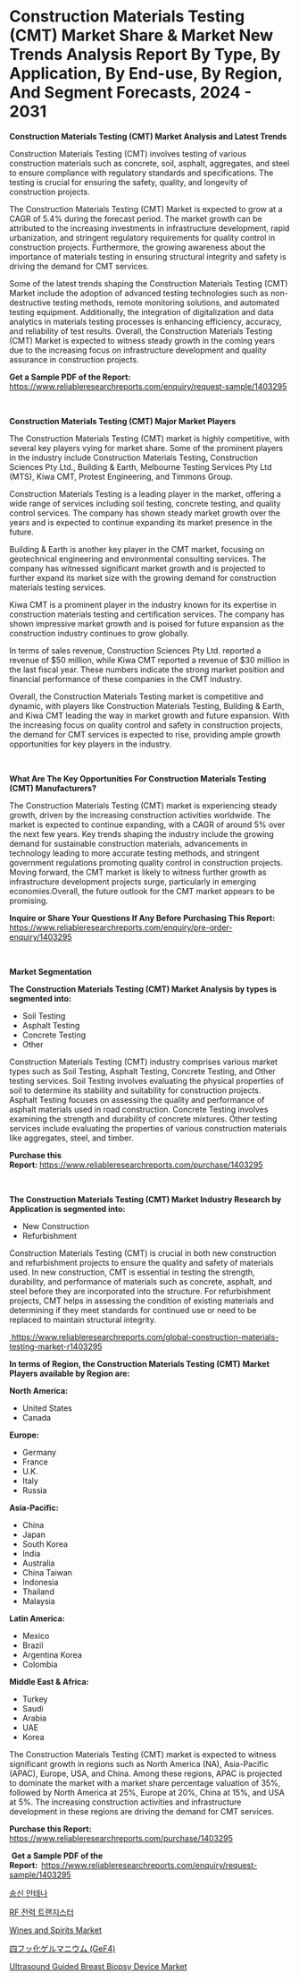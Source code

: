 <p><h1>Construction Materials Testing (CMT) Market Share & Market New Trends Analysis Report By Type, By Application, By End-use, By Region, And Segment Forecasts, 2024 - 2031</h1></p><p><strong>Construction Materials Testing (CMT) Market Analysis and Latest Trends</strong></p>
<p><p>Construction Materials Testing (CMT) involves testing of various construction materials such as concrete, soil, asphalt, aggregates, and steel to ensure compliance with regulatory standards and specifications. The testing is crucial for ensuring the safety, quality, and longevity of construction projects.</p><p>The Construction Materials Testing (CMT) Market is expected to grow at a CAGR of 5.4% during the forecast period. The market growth can be attributed to the increasing investments in infrastructure development, rapid urbanization, and stringent regulatory requirements for quality control in construction projects. Furthermore, the growing awareness about the importance of materials testing in ensuring structural integrity and safety is driving the demand for CMT services.</p><p>Some of the latest trends shaping the Construction Materials Testing (CMT) Market include the adoption of advanced testing technologies such as non-destructive testing methods, remote monitoring solutions, and automated testing equipment. Additionally, the integration of digitalization and data analytics in materials testing processes is enhancing efficiency, accuracy, and reliability of test results. Overall, the Construction Materials Testing (CMT) Market is expected to witness steady growth in the coming years due to the increasing focus on infrastructure development and quality assurance in construction projects.</p></p>
<p><strong>Get a Sample PDF of the Report:&nbsp;</strong> <a href="https://www.reliableresearchreports.com/enquiry/request-sample/1403295">https://www.reliableresearchreports.com/enquiry/request-sample/1403295</a></p>
<p>&nbsp;</p>
<p><strong>Construction Materials Testing (CMT) Major Market Players</strong></p>
<p><p>The Construction Materials Testing (CMT) market is highly competitive, with several key players vying for market share. Some of the prominent players in the industry include Construction Materials Testing, Construction Sciences Pty Ltd., Building & Earth, Melbourne Testing Services Pty Ltd (MTS), Kiwa CMT, Protest Engineering, and Timmons Group.</p><p>Construction Materials Testing is a leading player in the market, offering a wide range of services including soil testing, concrete testing, and quality control services. The company has shown steady market growth over the years and is expected to continue expanding its market presence in the future.</p><p>Building & Earth is another key player in the CMT market, focusing on geotechnical engineering and environmental consulting services. The company has witnessed significant market growth and is projected to further expand its market size with the growing demand for construction materials testing services.</p><p>Kiwa CMT is a prominent player in the industry known for its expertise in construction materials testing and certification services. The company has shown impressive market growth and is poised for future expansion as the construction industry continues to grow globally.</p><p>In terms of sales revenue, Construction Sciences Pty Ltd. reported a revenue of $50 million, while Kiwa CMT reported a revenue of $30 million in the last fiscal year. These numbers indicate the strong market position and financial performance of these companies in the CMT industry.</p><p>Overall, the Construction Materials Testing market is competitive and dynamic, with players like Construction Materials Testing, Building & Earth, and Kiwa CMT leading the way in market growth and future expansion. With the increasing focus on quality control and safety in construction projects, the demand for CMT services is expected to rise, providing ample growth opportunities for key players in the industry.</p></p>
<p>&nbsp;</p>
<p><strong>What Are The Key Opportunities For Construction Materials Testing (CMT) Manufacturers?</strong></p>
<p><p>The Construction Materials Testing (CMT) market is experiencing steady growth, driven by the increasing construction activities worldwide. The market is expected to continue expanding, with a CAGR of around 5% over the next few years. Key trends shaping the industry include the growing demand for sustainable construction materials, advancements in technology leading to more accurate testing methods, and stringent government regulations promoting quality control in construction projects. Moving forward, the CMT market is likely to witness further growth as infrastructure development projects surge, particularly in emerging economies.Overall, the future outlook for the CMT market appears to be promising.</p></p>
<p><strong>Inquire or Share Your Questions If Any Before Purchasing This Report:</strong> <a href="https://www.reliableresearchreports.com/enquiry/pre-order-enquiry/1403295">https://www.reliableresearchreports.com/enquiry/pre-order-enquiry/1403295</a></p>
<p>&nbsp;</p>
<p><strong>Market Segmentation</strong></p>
<p><strong>The Construction Materials Testing (CMT) Market Analysis by types is segmented into:</strong></p>
<p><ul><li>Soil Testing</li><li>Asphalt Testing</li><li>Concrete Testing</li><li>Other</li></ul></p>
<p><p>Construction Materials Testing (CMT) industry comprises various market types such as Soil Testing, Asphalt Testing, Concrete Testing, and Other testing services. Soil Testing involves evaluating the physical properties of soil to determine its stability and suitability for construction projects. Asphalt Testing focuses on assessing the quality and performance of asphalt materials used in road construction. Concrete Testing involves examining the strength and durability of concrete mixtures. Other testing services include evaluating the properties of various construction materials like aggregates, steel, and timber.</p></p>
<p><strong>Purchase this Report:&nbsp;</strong><a href="https://www.reliableresearchreports.com/purchase/1403295">https://www.reliableresearchreports.com/purchase/1403295</a></p>
<p>&nbsp;</p>
<p><strong>The Construction Materials Testing (CMT) Market Industry Research by Application is segmented into:</strong></p>
<p><ul><li>New Construction</li><li>Refurbishment</li></ul></p>
<p><p>Construction Materials Testing (CMT) is crucial in both new construction and refurbishment projects to ensure the quality and safety of materials used. In new construction, CMT is essential in testing the strength, durability, and performance of materials such as concrete, asphalt, and steel before they are incorporated into the structure. For refurbishment projects, CMT helps in assessing the condition of existing materials and determining if they meet standards for continued use or need to be replaced to maintain structural integrity.</p></p>
<p><a href="https://www.reliableresearchreports.com/global-construction-materials-testing-market-r1403295">&nbsp;https://www.reliableresearchreports.com/global-construction-materials-testing-market-r1403295</a></p>
<p><strong>In terms of Region, the Construction Materials Testing (CMT) Market Players available by Region are:</strong></p>
<p>
    <p> <strong> North America: </strong>
        <ul>
            <li>United States</li>
            <li>Canada</li>
        </ul>
        </p> 
    <p> <strong> Europe: </strong>
        <ul>
            <li>Germany</li>
            <li>France</li>
            <li>U.K.</li>
            <li>Italy</li>
            <li>Russia</li>
        </ul>
        </p> 
    <p> <strong> Asia-Pacific: </strong>
        <ul>
            <li>China</li>
            <li>Japan</li>
            <li>South Korea</li>
            <li>India</li>
            <li>Australia</li>
            <li>China Taiwan</li>
            <li>Indonesia</li>
            <li>Thailand</li>
            <li>Malaysia</li>
        </ul>
        </p> 
    <p> <strong> Latin America: </strong>
        <ul>
            <li>Mexico</li>
            <li>Brazil</li>
            <li>Argentina Korea</li>
            <li>Colombia</li>
        </ul>
        </p> 
    <p> <strong> Middle East & Africa: </strong>
        <ul>
            <li>Turkey</li>
            <li>Saudi</li>
            <li>Arabia</li>
            <li>UAE</li>
            <li>Korea</li>
        </ul>
    </p>
    </p>
<p><p>The Construction Materials Testing (CMT) market is expected to witness significant growth in regions such as North America (NA), Asia-Pacific (APAC), Europe, USA, and China. Among these regions, APAC is projected to dominate the market with a market share percentage valuation of 35%, followed by North America at 25%, Europe at 20%, China at 15%, and USA at 5%. The increasing construction activities and infrastructure development in these regions are driving the demand for CMT services.</p></p>
<p><strong>Purchase this Report: </strong><a href="https://www.reliableresearchreports.com/purchase/1403295">https://www.reliableresearchreports.com/purchase/1403295</a></p>
<p>&nbsp;<strong>Get a Sample PDF of the Report:&nbsp;&nbsp;</strong><a href="https://www.reliableresearchreports.com/enquiry/request-sample/1403295">https://www.reliableresearchreports.com/enquiry/request-sample/1403295</a></p>
<p><strong></strong></p>
<p><p><a href="https://github.com/berlianaparadilla48/Market-Research-Report-List-1/blob/main/7322671124456.md">송신 안테나</a></p><p><a href="https://github.com/mdmazharulnwr786/Market-Research-Report-List-1/blob/main/8648340124457.md">RF 전력 트랜지스터</a></p><p><a href="https://issuu.com/reportprime-2/docs/wines-and-spirits-market-size-2030.pptx">Wines and Spirits Market</a></p><p><a href="https://github.com/AylinBeier/Market-Research-Report-List-1/blob/main/9051805114294.md">四フッ化ゲルマニウム (GeF4)</a></p><p><a href="https://github.com/LitzyGulgowski2023/Market-Research-Report-List-1/blob/main/ultrasound-guided-breast-biopsy-device-market.md">Ultrasound Guided Breast Biopsy Device Market</a></p></p>